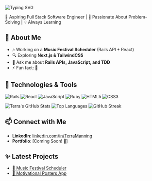 ![Typing SVG](https://readme-typing-svg.herokuapp.com?font=Fira+Code&pause=1000&color=F7DF1E&center=true&width=435&lines=Hi%2C+I'm+Terra!;Full+Stack+Software+Engineer;Always+Learning+and+Building!🚀)

🌟 Aspiring Full Stack Software Engineer | 🚀 Passionate About Problem-Solving | 💡 Always Learning  

## 🌱 About Me
- 🎶 Working on a **Music Festival Scheduler** (Rails API + React)
- 🔍 Exploring **Next.js & TailwindCSS**
- 💬 Ask me about **Rails APIs, JavaScript, and TDD**
- ⚡ Fun fact:  📖

## 🔧 Technologies & Tools
![Rails](https://img.shields.io/badge/-Rails-CC0000?style=flat&logo=ruby-on-rails&logoColor=white)
![React](https://img.shields.io/badge/-React-61DAFB?style=flat&logo=react&logoColor=black)
![JavaScript](https://img.shields.io/badge/-JavaScript-F7DF1E?style=flat&logo=javascript&logoColor=black)
![Ruby](https://img.shields.io/badge/-Ruby-CC342D?style=flat&logo=ruby&logoColor=white)
![HTML5](https://img.shields.io/badge/-HTML5-E34F26?style=flat&logo=html5&logoColor=white)
![CSS3](https://img.shields.io/badge/-CSS3-1572B6?style=flat&logo=css3&logoColor=white)

![Terra's GitHub Stats](https://github-readme-stats.vercel.app/api?username=TerraManning&show_icons=true&theme=radical)
![Top Languages](https://github-readme-stats.vercel.app/api/top-langs/?username=TerraManning&layout=compact&theme=tokyonight)
![GitHub Streak](https://github-readme-streak-stats.herokuapp.com/?user=TerraManning&theme=highcontrast)

## 📫 Connect with Me
- **LinkedIn**: [linkedin.com/in/TerraManning](https://linkedin.com/in/TerraManning)
- **Portfolio**: [Coming Soon! 🚀]

## ✨ Latest Projects
- [🎵 Music Festival Scheduler](https://github.com/TerraManning/music-festival-scheduler)
- [🎨 Motivational Posters App](https://github.com/TerraManning/motivational-posters)
